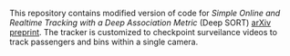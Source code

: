 This repository contains modified version of code for *Simple Online and Realtime Tracking with a Deep Association Metric* (Deep SORT) [arXiv preprint](https://arxiv.org/abs/1703.07402). The tracker is customized to checkpoint surveilance videos to track passengers and bins within a single camera.
